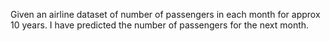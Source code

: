 Given an airline dataset of number of passengers in each month for approx 10 years. I have predicted the number of passengers for the next
month.
